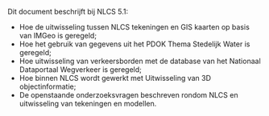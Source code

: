 Dit document beschrijft bij NLCS 5.1:

* Hoe de uitwisseling tussen NLCS tekeningen en GIS kaarten op basis van IMGeo is geregeld;
* Hoe het gebruik van gegevens uit het PDOK Thema Stedelijk Water is geregeld;
* Hoe uitwisseling van verkeersborden met de database van het Nationaal Dataportaal Wegverkeer is geregeld;
* Hoe binnen NLCS wordt gewerkt met Uitwisseling van 3D objectinformatie;
* De openstaande onderzoeksvragen beschreven rondom NLCS en uitwisseling van tekeningen en modellen.

